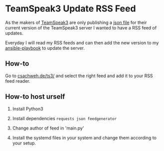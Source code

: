 TeamSpeak3 Update RSS Feed
===============

As the makers of [TeamSpeak3](http://teamspeak.com/) are only publishing a [json file](https://www.teamspeak.com/versions/server.json) for their current version of the TeamSpeak3 server I wanted to have a RSS feed of updates.

Everyday I will read my RSS feeds and can then add the new version to my [ansible-playbook](https://github.com/conrad784/ansible-teamspeak) to update the server.

How-to
------

Go to [csachweh.de/ts3/](https://csachweh.de/ts3/) and select the right feed and add it to your RSS feed reader.

How-to host urself
------

1. Install Python3

1. Install dependencies `requests json feedgenerator`

1. Change author of feed in 'main.py'

1. Install the systemd files in your system and change them according to your setup.



